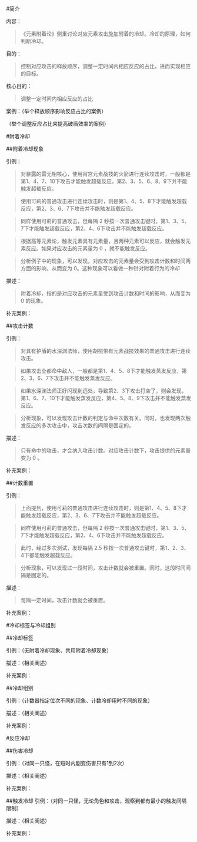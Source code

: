 #简介

内容：

>《元素附着论》侧重讨论对应元素攻击施加附着的冷却。冷却的原理，如何判断冷却。

目的：

>控制对应攻击的释放顺序，调整一定时间内相应反应的占比，进而实现相应的目标。

核心目的：

>调整一定时间内相应反应的占比

案例：（举个释放顺序影响反应占比的案例）

（举个调整反应占比来提高破盾效率的案例）


#附着冷却

##附着冷却现象

引例：

>对暴露的雷无相核心，使用宵宫元素战技的火箭进行连续攻击时，一般都是第1、4、7、10下攻击才能触发超载反应，第2、3、5、6、8、9下并不能触发超载反应。

>使用可莉的普通攻击进行连续攻击时，则是第1、4、5、8下才能触发超载反应，第2、3、6、7下攻击并不能触发超载反应。

>同样使用可莉的普通攻击，但每隔 2 秒按一次普通攻击键时，第1、3、5、7下才能触发超载反应，第2、4、6下攻击并不能触发超载反应。

>根据高等元素论，触发元素具有元素量，且两种元素可以反应，就会触发元素反应。如果对应攻击的元素量为 0 ，就不能触发反应。

>分析例子中的现象，可以发现，对应攻击的元素量会受到攻击计数和时间两方面的影响，从而变为 0。这种现象可以看做一种针对附着行为的冷却

描述：

>附着冷却，指的是对应攻击的元素量受到攻击计数和时间的影响，从而变为 0 的现象。

补充案例：

##攻击计数

引例：

>对具有护盾的水深渊法师，使用胡桃带有元素战技效果的普通攻击进行连续攻击。

>如果攻击全都命中敌人，一般都是第1、4、5、8下才能触发蒸发反应，第2、3、6、7下攻击并不能触发蒸发反应。

>如果水深渊法师正好闪现到远处，导致第2、3下攻击打空了，则会发现，第1、6、7、10下才能触发蒸发反应，第4、5、8、9下攻击并不能触发蒸发反应。

>分析现象，可以发现攻击计数的判定与命中次数有关。同时，也发现两次触发反应的多次攻击中，攻击次数的间隔是固定的。

描述：

>只有命中的攻击，才会纳入攻击计数。对应攻击计数下，攻击提供的元素量变为 0 。

补充案例：

##计数重置

引例：

>上面提到，使用可莉的普通攻击进行连续攻击时，则是第1、4、5、8下才能触发超载反应，第2、3、6、7下攻击并不能触发超载反应。

>同样使用可莉的普通攻击，但每隔 2 秒按一次普通攻击键时，第1、3、5、7下才能触发超载反应，第2、4、6下攻击并不能触发超载反应。

>此时，经过多次测试，发现每隔 2.5 秒按一次普通攻击键时，第1、2、3、4下都能触发超载反应。

>分析现象，可以发现过一段时间，攻击计数就会被重置。同时，这段时间间隔是固定的。

描述：

>每隔一定时间，攻击计数就会被重置。

补充案例：


#冷却标签与冷却组别

##冷却标签

引例：（无附着冷却现象、共用附着冷却现象）

描述：（相关阐述）

补充案例：

##冷却组别

引例：（计数器指定位次不同的现象、计数冷却用时不同的现象）

描述：（相关阐述）

补充案例：


#反应冷却

##伤害冷却

引例：（对同一只怪，在短时内剧变伤害只有1到2次）

描述：（相关阐述）

补充案例：

##触发冷却
引例：（对同一只怪，无论角色和攻击，观察到都有最小的触发间隔限制）

描述：（相关阐述）

补充案例：
